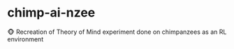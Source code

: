 # chimp-ai-nzee
:monkey_face: Recreation of Theory of Mind experiment done on chimpanzees as an RL environment
